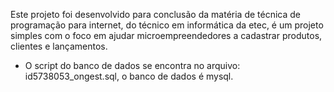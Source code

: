 Este projeto foi desenvolvido para conclusão da matéria de técnica de programação para internet, do técnico em informática da etec, é um projeto simples com o foco em ajudar microempreendedores a cadastrar produtos, clientes e lançamentos.

* O script do banco de dados se encontra no arquivo: id5738053_ongest.sql, o banco de dados é mysql.
